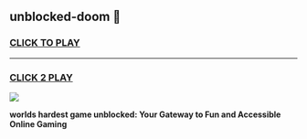 
## unblocked-doom 👋
<h3>
<a href="https://premium.freeplayer.one?title=unblocked-doom&ref=14F">CLICK TO PLAY</a></h3>
<hr>

<h3>
<a href="https://premium.freeplayer.one?title=unblocked-doom&ref=14F">CLICK 2 PLAY</a>
  
</h3>

<a href="https://premium.freeplayer.one?title=unblocked-doom&ref=12F/"><img src="https://clearcache.store/games.png"></a>


**worlds hardest game unblocked: Your Gateway to Fun and Accessible Online Gaming**
